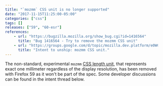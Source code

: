 ```yaml
---
title: "`mozmm` CSS unit is no longer supported"
date: "2017-11-15T11:25:00-05:00"
categories: ["css"]
tags: []
releases: ["59", "60-esr"]
references:
    - url: "https://bugzilla.mozilla.org/show_bug.cgi?id=1416564"
      title: "Bug 1416564 - Try to remove the mozmm CSS unit"
    - url: "https://groups.google.com/d/topic/mozilla.dev.platform/e0WCxTT2lEk/discussion"
      title: "Intent to unship: mozmm CSS unit."
---
```

The non-standard, experimental `mozmm` [CSS length unit](https://developer.mozilla.org/docs/Web/CSS/length), that represents exact one millimeter regardless of the display resolution, has been removed with Firefox 59 as it won't be part of the spec. Some developer discussions can be found in the intent thread below.
